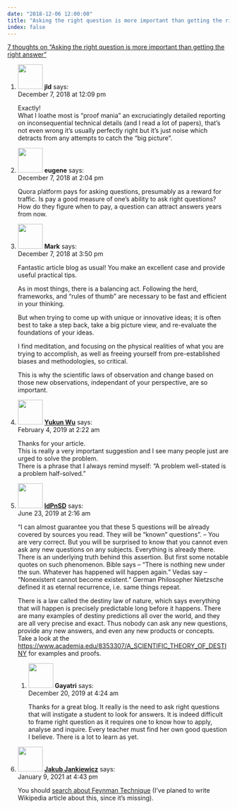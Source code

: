 ```yaml
---
date: "2018-12-06 12:00:00"
title: "Asking the right question is more important than getting the right answer"
index: false
---
```


[7 thoughts on &ldquo;Asking the right question is more important than getting the right answer&rdquo;](/lemire/blog/2018/12-06-asking-the-right-question-is-more-important-than-getting-the-right-answer)

<ol class="comment-list">
<li id="comment-371146" class="comment even thread-even depth-1">
<div class="comment-author vcard">
<img alt src="https://secure.gravatar.com/avatar/988ac6d9ab01c62c26ca83981a0e5e9a?s=56&#038;d=mm&#038;r=g" srcset="https://secure.gravatar.com/avatar/988ac6d9ab01c62c26ca83981a0e5e9a?s=112&#038;d=mm&#038;r=g 2x" class="avatar avatar-56 photo" height="56" width="56" decoding="async" /> <b class="fn">jld</b> <span class="says">says:</span> </div>
<div class="comment-metadata"><time datetime="2018-12-07T12:09:50+00:00">December 7, 2018 at 12:09 pm</time></a> </div>
<div class="comment-content">
<p>Exactly!<br/>
What I loathe most is &ldquo;proof mania&rdquo; an excruciatingly detailed reporting on inconsequential technical details (and I read a lot of papers), that&rsquo;s not even wrong it&rsquo;s usually perfectly right but it&rsquo;s just noise which detracts from any attempts to catch the &ldquo;big picture&rdquo;.</p>
</div>
</li>
<li id="comment-371170" class="comment odd alt thread-odd thread-alt depth-1">
<div class="comment-author vcard">
<img alt src="https://secure.gravatar.com/avatar/1d4e09e6b2678777e1daec092302469b?s=56&#038;d=mm&#038;r=g" srcset="https://secure.gravatar.com/avatar/1d4e09e6b2678777e1daec092302469b?s=112&#038;d=mm&#038;r=g 2x" class="avatar avatar-56 photo" height="56" width="56" decoding="async" /> <b class="fn">eugene</b> <span class="says">says:</span> </div>
<div class="comment-metadata"><time datetime="2018-12-07T14:04:45+00:00">December 7, 2018 at 2:04 pm</time></a> </div>
<div class="comment-content">
<p>Quora platform pays for asking questions, presumably as a reward for traffic. Is pay a good measure of one&rsquo;s ability to ask right questions? How do they figure when to pay, a question can attract answers years from now.</p>
</div>
</li>
<li id="comment-371194" class="comment even thread-even depth-1">
<div class="comment-author vcard">
<img alt src="https://secure.gravatar.com/avatar/f66d3f7d40e492d5df05afc6d268e252?s=56&#038;d=mm&#038;r=g" srcset="https://secure.gravatar.com/avatar/f66d3f7d40e492d5df05afc6d268e252?s=112&#038;d=mm&#038;r=g 2x" class="avatar avatar-56 photo" height="56" width="56" loading="lazy" decoding="async" /> <b class="fn">Mark</b> <span class="says">says:</span> </div>
<div class="comment-metadata"><time datetime="2018-12-07T15:50:00+00:00">December 7, 2018 at 3:50 pm</time></a> </div>
<div class="comment-content">
<p>Fantastic article blog as usual! You make an excellent case and provide useful practical tips.</p>
<p>As in most things, there is a balancing act. Following the herd, frameworks, and &ldquo;rules of thumb&rdquo; are necessary to be fast and efficient in your thinking.</p>
<p>But when trying to come up with unique or innovative ideas; it is often best to take a step back, take a big picture view, and re-evaluate the foundations of your ideas.</p>
<p>I find meditation, and focusing on the physical realities of what you are trying to accomplish, as well as freeing yourself from pre-established biases and methodologies, so critical.</p>
<p>This is why the scientific laws of observation and change based on those new observations, independant of your perspective, are so important.</p>
</div>
</li>
<li id="comment-386448" class="comment odd alt thread-odd thread-alt depth-1">
<div class="comment-author vcard">
<img alt src="https://secure.gravatar.com/avatar/3bcb9af62a8951192a2e3a82b3a130ad?s=56&#038;d=mm&#038;r=g" srcset="https://secure.gravatar.com/avatar/3bcb9af62a8951192a2e3a82b3a130ad?s=112&#038;d=mm&#038;r=g 2x" class="avatar avatar-56 photo" height="56" width="56" loading="lazy" decoding="async" /> <b class="fn"><a href="https://yukun.wu@mineralstech.com" class="url" rel="ugc external nofollow">Yukun Wu</a></b> <span class="says">says:</span> </div>
<div class="comment-metadata"><time datetime="2019-02-04T02:22:08+00:00">February 4, 2019 at 2:22 am</time></a> </div>
<div class="comment-content">
<p>Thanks for your article.<br/>
This is really a very important suggestion and I see many people just are urged to solve the problem.<br/>
There is a phrase that I always remind myself: &ldquo;A problem well-stated is a problem half-solved.&rdquo;</p>
</div>
</li>
<li id="comment-413113" class="comment even thread-even depth-1 parent">
<div class="comment-author vcard">
<img alt src="https://secure.gravatar.com/avatar/bc26e2b0bb9e19db0975471debf93261?s=56&#038;d=mm&#038;r=g" srcset="https://secure.gravatar.com/avatar/bc26e2b0bb9e19db0975471debf93261?s=112&#038;d=mm&#038;r=g 2x" class="avatar avatar-56 photo" height="56" width="56" loading="lazy" decoding="async" /> <b class="fn"><a href="https://theoryofsouls.wordpress.com/" class="url" rel="ugc external nofollow">IdPnSD</a></b> <span class="says">says:</span> </div>
<div class="comment-metadata"><time datetime="2019-06-23T02:16:16+00:00">June 23, 2019 at 2:16 am</time></a> </div>
<div class="comment-content">
<p>“I can almost guarantee you that these 5 questions will be already covered by sources you read. They will be “known” questions”. – You are very correct. But you will be surprised to know that you cannot even ask any new questions on any subjects. Everything is already there. There is an underlying truth behind this assertion. But first some notable quotes on such phenomenon. Bible says – “There is nothing new under the sun. Whatever has happened will happen again.” Vedas say – “Nonexistent cannot become existent.” German Philosopher Nietzsche defined it as eternal recurrence, i.e. same things repeat.</p>
<p>There is a law called the destiny law of nature, which says everything that will happen is precisely predictable long before it happens. There are many examples of destiny predictions all over the world, and they are all very precise and exact. Thus nobody can ask any new questions, provide any new answers, and even any new products or concepts. Take a look at the <a href="https://www.academia.edu/8353307/A_SCIENTIFIC_THEORY_OF_DESTINY" rel="nofollow ugc">https://www.academia.edu/8353307/A_SCIENTIFIC_THEORY_OF_DESTINY</a> for examples and proofs.</p>
</div>
<ol class="children">
<li id="comment-472868" class="comment odd alt depth-2">
<div class="comment-author vcard">
<img alt src="https://secure.gravatar.com/avatar/b4594a8c0e74ab9cff168a45290e24dc?s=56&#038;d=mm&#038;r=g" srcset="https://secure.gravatar.com/avatar/b4594a8c0e74ab9cff168a45290e24dc?s=112&#038;d=mm&#038;r=g 2x" class="avatar avatar-56 photo" height="56" width="56" loading="lazy" decoding="async" /> <b class="fn">Gayatri</b> <span class="says">says:</span> </div>
<div class="comment-metadata"><time datetime="2019-12-20T04:24:39+00:00">December 20, 2019 at 4:24 am</time></a> </div>
<div class="comment-content">
<p>Thanks for a great blog. It really is the need to ask right questions that will instigate a student to look for answers. It is indeed difficult to frame right question as it requires one to know how to apply, analyse and inquire. Every teacher must find her own good question I believe. There is a lot to learn as yet.</p>
</div>
</li>
</ol>
</li>
<li id="comment-566251" class="comment even thread-odd thread-alt depth-1">
<div class="comment-author vcard">
<img alt src="https://secure.gravatar.com/avatar/dc10501a6e08f9efcb42bf7b434bf1b1?s=56&#038;d=mm&#038;r=g" srcset="https://secure.gravatar.com/avatar/dc10501a6e08f9efcb42bf7b434bf1b1?s=112&#038;d=mm&#038;r=g 2x" class="avatar avatar-56 photo" height="56" width="56" loading="lazy" decoding="async" /> <b class="fn"><a href="https://jcubic.pl/" class="url" rel="ugc external nofollow">Jakub Jankiewicz</a></b> <span class="says">says:</span> </div>
<div class="comment-metadata"><time datetime="2021-01-09T16:43:05+00:00">January 9, 2021 at 4:43 pm</time></a> </div>
<div class="comment-content">
<p>You should <a href="https://duckduckgo.com/?q=fayneman%20technique&amp;ia=web" rel="nofollow ugc">search about Feynman Technique</a> (I&rsquo;ve planed to write Wikipedia article about this, since it&rsquo;s missing).</p>
</div>
</li>
</ol>
